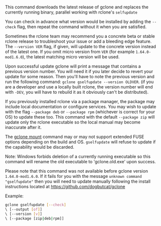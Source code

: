 This command downloads the latest release of gclone and replaces the
currently running binary, parallel working with rclone's `selfupdate`

You can check in advance what version would be installed by adding the
`--check` flag, then repeat the command without it when you are satisfied.

Sometimes the rclone team may recommend you a concrete beta or stable
rclone release to troubleshoot your issue or add a bleeding edge feature.
The `--version VER` flag, if given, will update to the concrete version
instead of the latest one. If you omit micro version from `VER` (for
example `1.64.0-mod1.6.0`), the latest matching micro version will be used.

Upon successful update gclone will print a message that contains a previous
version number. You will need it if you later decide to revert your update
for some reason. Then you'll have to note the previous version and run the
following command: `gclone gselfupdate --version OLDVER`.
(if you are a developer and use a locally built rclone, the version number
will end with `-DEV`, you will have to rebuild it as it obviously can't
be distributed).

If you previously installed rclone via a package manager, the package may
include local documentation or configure services. You may wish to update
with the flag `--package deb` or `--package rpm` (whichever is correct for
your OS) to update these too. This command with the default `--package zip`
will update only the rclone executable so the local manual may become
inaccurate after it.

The [gclone mount](/commands/rclone_mount/) command may
or may not support extended FUSE options depending on the build and OS.
`gselfupdate` will refuse to update if the capability would be discarded.

Note: Windows forbids deletion of a currently running executable so this
command will rename the old executable to 'gclone.old.exe' upon success.

Please note that this command was not available before gclone version `1.64.0-mod1.6.0`.
If it fails for you with the message `unknown command "gselfupdate"` then
you will need to update manually following the install instructions located
at https://github.com/dogbutcat/gclone

Example:
```sh
gclone gselfupdate [--check]
\ [--output [of]]
\ [--version [v]]
\ [--package [zip|deb|rpm]]
```